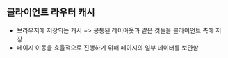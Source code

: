 ## 클라이언트 라우터 캐시

- 브라우저에 저장되는 캐시 => 공통된 레이아웃과 같은 것들을 클라이언트 측에 저장
- 페이지 이동을 효율적으로 진행하기 위해 페이지의 일부 데이터를 보관함

